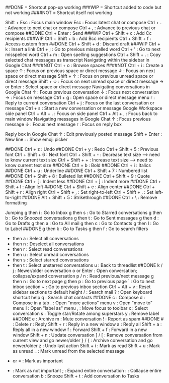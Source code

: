 ##DONE = Shortcut pop-up working
###WIP = Shortcut added to code but not working
####NOT = Shortcut itself not working

Shift + Esc :	Focus main window
Esc :	Focus latest chat or compose
Ctrl + . :	Advance to next chat or compose
Ctrl + , :	Advance to previous chat or compose
##DONE Ctrl + Enter :	Send
###WIP Ctrl + Shift + c :	Add Cc recipients
###WIP Ctrl + Shift + b :	Add Bcc recipients
Ctrl + Shift + f :	Access custom from
##DONE Ctrl + Shift + d :	Discard draft
###WIP Ctrl + k :	Insert a link
Ctrl + ; :	Go to previous misspelled word
Ctrl + ' :	Go to next misspelled word
Ctrl + m :	Open spelling suggestions
Ctrl + Shift + . :	Copy selected chat messages as transcript
Navigating within the sidebar in Google Chat
####NOT Ctrl + o :	Browse spaces
####NOT Ctrl + i :	Create a space
↑ :	Focus on previous space or direct message
↓ :	Focus on next space or direct message
Shift + ↑ :	Focus on previous unread space or direct message
Shift + ↓ :	Focus on next unread space or direct message
→ or Enter :	Select space or direct message
Navigating conversations in Google Chat
↑ :	Focus previous conversation
↓ :	Focus next conversation
→ :	Focus on message
Ctrl + g :	Open space or direct message menu
r :	Reply to current conversation
Ctrl + j :	Focus on the last conversation or message
Ctrl + s :	Start a new conversation or message
Google Workspace side panel
Ctrl + Alt + . :	Focus on side panel
Ctrl + Alt + , :	Focus back to main window
Navigating messages in Google Chat
↑ :	Focus previous message
↓ :	Focus next message
r :	Focus on reply box

Reply box in Google Chat
↑ :	Edit previously posted message
Shift + Enter :	New line
: :	Show emoji picker

##DONE Ctrl + z :	Undo
##DONE Ctrl + y :	Redo
Ctrl + Shift + 5 :	Previous font
Ctrl + Shift + 6 :	Next font
Ctrl + Shift + - :	Decrease text size --> need to know current text size
Ctrl + Shift + + :	Increase text size --> need to know current text size
##DONE Ctrl + b :	Bold
##DONE Ctrl + i :	Italics
##DONE Ctrl + u :	Underline
##DONE Ctrl + Shift + 7 :	Numbered list
##DONE Ctrl + Shift + 8 :	Bulleted list
##DONE Ctrl + Shift + 9 :	Quote
##DONE Ctrl + [ :	Indent less
##DONE Ctrl + ] :	Indent more
##DONE Ctrl + Shift + l :	Align left
##DONE Ctrl + Shift + e :	Align center
##DONE Ctrl + Shift + r :	Align right
Ctrl + Shift + , :	Set right-to-left
Ctrl + Shift + . :	Set left-to-right
##DONE Alt + Shift + 5 :	Strikethrough
##DONE Ctrl + \ :	Remove formatting

Jumping
g then i :	Go to Inbox
g then s :	Go to Starred conversations
g then b :	Go to Snoozed conversations
g then t :	Go to Sent messages
g then d :	Go to Drafts
g then a :	Go to All mail
g then c :	Go to Contacts
g then l :	Go to Label
##DONE g then k :	Go to Tasks
g then f :	Go to search filters
* then a :	Select all conversations
* then n :	Deselect all conversations
* then r :	Select read conversations
* then u :	Select unread conversations
* then s :	Select starred conversations
* then t :	Select unstarred conversations
u :	Back to threadlist
##DONE k / j :	Newer/older conversation
o or Enter :	Open conversation; collapse/expand conversation
p / n :	Read previous/next message
g then n :	Go to next page
g then p :	Go to previous page
` :	Go to next inbox section
~ :	Go to previous inbox section
Ctrl + Alt + v :	Reset sidebar sections to default height
/ :	Search mail
? :	Open keyboard shortcut help
q :	Search chat contacts
##DONE c :	Compose
d :	Compose in a tab
. :	Open "more actions" menu
v :	Open "move to" menu
l :	Open "label as" menu
, :	Move focus to toolbar
x :	Select conversation
s :	Toggle star/Rotate among superstars
y :	Remove label
##DONE e :	Archive
m :	Mute conversation
! :	Report as spam
##DONE # :	Delete
r :	Reply
Shift + r :	Reply in a new window
a :	Reply all
Shift + a :	Reply all in a new window
f :	Forward
Shift + f :	Forward in a new window
Shift + n :	Update conversation
] / [ :	Remove conversation from current view and go newer/older
} / { :	Archive conversation and go newer/older
z :	Undo last action
Shift + i :	Mark as read
Shift + u :	Mark as unread
_ :	Mark unread from the selected message
+ or = :	Mark as important
- :	Mark as not important
; :	Expand entire conversation
: :	Collapse entire conversation
b :	Snooze
Shift + t :	Add conversation to Tasks
